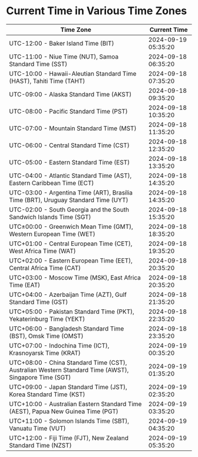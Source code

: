 # Current Time in Various Time Zones

| Time Zone | Current Time |
|-----------|--------------|
| UTC-12:00 - Baker Island Time (BIT) | 2024-09-19 05:35:20 |
| UTC-11:00 - Niue Time (NUT), Samoa Standard Time (SST) | 2024-09-18 06:35:20 |
| UTC-10:00 - Hawaii-Aleutian Standard Time (HAST), Tahiti Time (TAHT) | 2024-09-18 07:35:20 |
| UTC-09:00 - Alaska Standard Time (AKST) | 2024-09-18 09:35:20 |
| UTC-08:00 - Pacific Standard Time (PST) | 2024-09-18 10:35:20 |
| UTC-07:00 - Mountain Standard Time (MST) | 2024-09-18 11:35:20 |
| UTC-06:00 - Central Standard Time (CST) | 2024-09-18 12:35:20 |
| UTC-05:00 - Eastern Standard Time (EST) | 2024-09-18 13:35:20 |
| UTC-04:00 - Atlantic Standard Time (AST), Eastern Caribbean Time (ECT) | 2024-09-18 14:35:20 |
| UTC-03:00 - Argentina Time (ART), Brasília Time (BRT), Uruguay Standard Time (UYT) | 2024-09-18 14:35:20 |
| UTC-02:00 - South Georgia and the South Sandwich Islands Time (SGT) | 2024-09-18 15:35:20 |
| UTC±00:00 - Greenwich Mean Time (GMT), Western European Time (WET) | 2024-09-18 18:35:20 |
| UTC+01:00 - Central European Time (CET), West Africa Time (WAT) | 2024-09-18 19:35:20 |
| UTC+02:00 - Eastern European Time (EET), Central Africa Time (CAT) | 2024-09-18 20:35:20 |
| UTC+03:00 - Moscow Time (MSK), East Africa Time (EAT) | 2024-09-18 20:35:20 |
| UTC+04:00 - Azerbaijan Time (AZT), Gulf Standard Time (GST) | 2024-09-18 21:35:20 |
| UTC+05:00 - Pakistan Standard Time (PKT), Yekaterinburg Time (YEKT) | 2024-09-18 22:35:20 |
| UTC+06:00 - Bangladesh Standard Time (BST), Omsk Time (OMST) | 2024-09-18 23:35:20 |
| UTC+07:00 - Indochina Time (ICT), Krasnoyarsk Time (KRAT) | 2024-09-19 00:35:20 |
| UTC+08:00 - China Standard Time (CST), Australian Western Standard Time (AWST), Singapore Time (SGT) | 2024-09-19 01:35:20 |
| UTC+09:00 - Japan Standard Time (JST), Korea Standard Time (KST) | 2024-09-19 02:35:20 |
| UTC+10:00 - Australian Eastern Standard Time (AEST), Papua New Guinea Time (PGT) | 2024-09-19 03:35:20 |
| UTC+11:00 - Solomon Islands Time (SBT), Vanuatu Time (VUT) | 2024-09-19 04:35:20 |
| UTC+12:00 - Fiji Time (FJT), New Zealand Standard Time (NZST) | 2024-09-19 05:35:20 |
